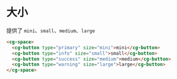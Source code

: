# 大小

提供了 `mini`、`small`、`medium`、`large`

```html
<cg-space>
  <cg-button type="primary" size="mini">mini</cg-button>
  <cg-button type="info" size="small">small</cg-button>
  <cg-button type="success" size="medium">medium</cg-button>
  <cg-button type="warning" size="large">large</cg-button>
</cg-space>
```